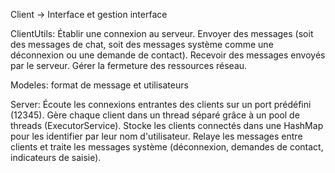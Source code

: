Client -> Interface et gestion interface

ClientUtils:
Établir une connexion au serveur.
Envoyer des messages (soit des messages de chat, soit des messages système comme une déconnexion ou une demande de contact).
Recevoir des messages envoyés par le serveur.
Gérer la fermeture des ressources réseau.

Modeles: format de message et utilisateurs

Server:
Écoute les connexions entrantes des clients sur un port prédéfini (12345).
Gère chaque client dans un thread séparé grâce à un pool de threads (ExecutorService).
Stocke les clients connectés dans une HashMap pour les identifier par leur nom d'utilisateur.
Relaye les messages entre clients et traite les messages système (déconnexion, demandes de contact, indicateurs de saisie).
